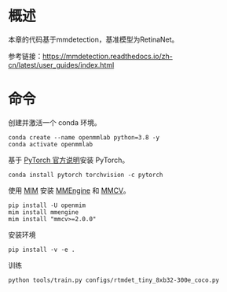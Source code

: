 # 概述

本章的代码基于mmdetection，基准模型为RetinaNet。

参考链接：https://mmdetection.readthedocs.io/zh-cn/latest/user_guides/index.html

# 命令

创建并激活一个 conda 环境。

```
conda create --name openmmlab python=3.8 -y
conda activate openmmlab
```

基于 [PyTorch 官方说明](https://pytorch.org/get-started/locally/)安装 PyTorch。

```
conda install pytorch torchvision -c pytorch
```

使用 [MIM](https://github.com/open-mmlab/mim) 安装 [MMEngine](https://github.com/open-mmlab/mmengine) 和 [MMCV](https://github.com/open-mmlab/mmcv)。

```
pip install -U openmim
mim install mmengine
mim install "mmcv>=2.0.0"
```

安装环境

```
pip install -v -e .
```

训练

```
python tools/train.py configs/rtmdet_tiny_8xb32-300e_coco.py
```

